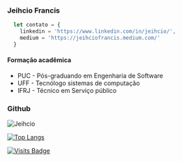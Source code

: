 ### Jeihcio Francis

```js
  let contato = {
    linkedin = 'https://www.linkedin.com/in/jeihcio/',
    medium = 'https://jeihciofrancis.medium.com/'
  }
```

#### Formação acadêmica

* PUC - Pós-graduando em Engenharia de Software
* UFF - Tecnólogo sistemas de computação
* IFRJ - Técnico em Serviço público


### Github

![Jeihcio](https://github-readme-stats.vercel.app/api?username=jeihcio&show_icons=true&theme=radical&title_color=fff&icon_color=00d9ff&text_color=c9d1d9&bg_color=161b22)

[![Top Langs](https://github-readme-stats.vercel.app/api/top-langs/?username=jeihcio&layout=compact&title_color=fff&icon_color=00d9ff&text_color=c9d1d9&bg_color=161b22)](https://github.com/anuraghazra/github-readme-stats)

[![Visits Badge](https://badges.pufler.dev/visits/jeihcio/jeihcio?logo=GitHub&label=Visits&color=success&logoColor=white&style=flat-square)](https://badges.pufler.dev)

<!--
**jeihcio/jeihcio** is a ✨ _special_ ✨ repository because its `README.md` (this file) appears on your GitHub profile.

Here are some ideas to get you started:

- 🔭 I’m currently working on ...
- 🌱 I’m currently learning ...
- 👯 I’m looking to collaborate on ...
- 🤔 I’m looking for help with ...
- 💬 Ask me about ...
- 📫 How to reach me: ...
- 😄 Pronouns: ...
- ⚡ Fun fact: ...
-->
